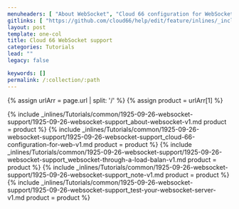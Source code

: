 ```yaml
---
menuheaders: [ "About WebSocket", "Cloud 66 configuration for WebSocket", "WebSocket through a load balancer", "Note", "Test your WebSocket server" ]
gitlinks: [ "https://github.com/cloud66/help/edit/feature/inlines/_includes/_inlines/Tutorials/common/1925-09-26-websocket-support/1925-09-26-websocket-support_about-websocket-v1.md", "https://github.com/cloud66/help/edit/feature/inlines/_includes/_inlines/Tutorials/common/1925-09-26-websocket-support/1925-09-26-websocket-support_cloud-66-configuration-for-web-v1.md", "https://github.com/cloud66/help/edit/feature/inlines/_includes/_inlines/Tutorials/common/1925-09-26-websocket-support/1925-09-26-websocket-support_websocket-through-a-load-balan-v1.md", "https://github.com/cloud66/help/edit/feature/inlines/_includes/_inlines/Tutorials/common/1925-09-26-websocket-support/1925-09-26-websocket-support_note-v1.md", "https://github.com/cloud66/help/edit/feature/inlines/_includes/_inlines/Tutorials/common/1925-09-26-websocket-support/1925-09-26-websocket-support_test-your-websocket-server-v1.md" ]
layout: post
template: one-col
title: Cloud 66 WebSocket support
categories: Tutorials
lead: ""
legacy: false

keywords: []
permalink: /:collection/:path
---
```


{% assign urlArr = page.url | split: '/' %}
{% assign product = urlArr[1] %}

<a name="1"></a>{% include _inlines/Tutorials/common/1925-09-26-websocket-support/1925-09-26-websocket-support_about-websocket-v1.md  product = product %}
<a name="2"></a>{% include _inlines/Tutorials/common/1925-09-26-websocket-support/1925-09-26-websocket-support_cloud-66-configuration-for-web-v1.md  product = product %}
<a name="3"></a>{% include _inlines/Tutorials/common/1925-09-26-websocket-support/1925-09-26-websocket-support_websocket-through-a-load-balan-v1.md  product = product %}
<a name="4"></a>{% include _inlines/Tutorials/common/1925-09-26-websocket-support/1925-09-26-websocket-support_note-v1.md  product = product %}
<a name="5"></a>{% include _inlines/Tutorials/common/1925-09-26-websocket-support/1925-09-26-websocket-support_test-your-websocket-server-v1.md  product = product %}